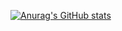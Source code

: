 [![Anurag's GitHub stats](https://github-readme-stats.vercel.app/api?username=Sir-Rumeh)](https://github.com/anuraghazra/github-readme-stats)
